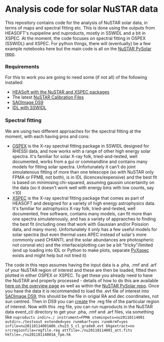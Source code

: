 # Analysis code for solar NuSTAR data

This repository contains code for the analysis of NuSTAR solar data, in terms of maps and spectral fitting etc. This is done using the outputs from HEASOFT's nupipeline and nuproducts, mostly in SSWIDL and a bit in XSPEC. At the moment, the code focuses on spectral fitting in OSPEX (SSWIDL) and XSPEC. For python things, there will (eventually) be a few example notebooks here but the main code is all on the [NuSTAR PySolar repo](https://github.com/NuSTAR/nustar_pysolar).

### Requirements

For this to work you are going to need some (if not all) of the following installed:

* [HEASoft with the NuSTAR and XSPEC packages](http://heasarc.nasa.gov/lheasoft/download.html)
* The latest [NuSTAR Calibration Files](http://heasarc.nasa.gov/docs/heasarc/caldb/nustar/)
* [SAOImage DS9](http://ds9.si.edu/site/Home.html)
* [IDL with SSWIDL](http://www.lmsal.com/solarsoft/ssw_setup.html)

### Spectral fitting

We are using two different approaches for the spectral fitting at the moment, with each having pros and cons:
* [OSPEX](https://hesperia.gsfc.nasa.gov/ssw/packages/spex/doc/ospex_explanation.htm) is the X-ray spectral fitting package in SSWIDL designed for RHESSI data, and now works with a range of other high energy solar spectra. It's familiar for solar X-ray folk, tried-and-tested, well documented, works from a gui or commandline and contains many models for fitting solar spectra. Unfortunately it can't do joint simulatenous fitting of more than one telescope (so with NuSTAR only FPMA or FPMB, not both), is in IDL (licences/expensive) and the best fit is based on minimising chi-squared, assuming gaussin uncertainity on the data (so it doesn't work well with energy bins with low counts, say <10)
* [XSPEC](https://heasarc.gsfc.nasa.gov/xanadu/xspec/) is the X-ray spectral fitting package that comes as part of HEASOFT and designed for a variety of high energy astrophysics data. It's familiar for astrophysics X-ray folk, tried-and-tested, well documented, free software, contains many models, can fit more than one spectra simulatenously, and has a variety of appraoches to finding the best fit (including ones that work with Gaussian and/or Poission data, and many more). Unfortunately it only has a few useful models for solar spectra (but even thermal uses APEC instead of solar's more commonly used CHIANTI, and the solar abundances are photospheric not coronal etc) and the interface/plotting can be a bit "tricky"/limited (end up loading into IDL or Python to make plots, separate [PyXspec](https://heasarc.gsfc.nasa.gov/xanadu/xspec/python/html/index.html) exists and might help but not tried it)

The code in this repo assumes having the input data is a .pha, .rmf and .arf of your NuSTAR region of interest and these are then be loaded, fitted then plotted in either OSPEX or XSPEC. To get these you already need to have the NuSTAR and properly processed - details of how to do this are available [here on the overview page](https://github.com/ianan/nsigh_all) as well as within the [NuSTAR PySolar repo](https://github.com/NuSTAR/nustar_pysolar). Once you have the data it is recommended to load the .evt file of interest into [SAOImage DS9](http://ds9.si.edu/site/Home.html), this should be the file in origial RA and dec coordinates, not sun centred. Then in DS9 you can [create](http://ds9.si.edu/doc/ref/region.html) the .reg file of the particular region of interest. Now with this .reg file, you can run nuproducts in the NuSTAR data event_cl/ directory to get your .pha, .rmf and .arf files, via something like 
`nuproducts indir=./ instrument=FPMA steminputs=nu20110114001 outdir=./testxout extended=yes runmkarf=yes runmkrmf=yes infile=nu20110114001A06_chu23_S_cl_grade0.evt bkgextract=no srcregionfile=regfile.reg attfile=./nu20110114001_att.fits hkfile=./nu20110114001A_fpm.hk`
